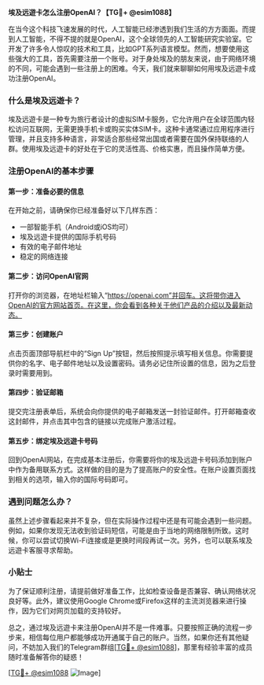 **埃及远遊卡怎么注册OpenAI？【TG💪+ @esim1088】**

在当今这个科技飞速发展的时代，人工智能已经渗透到我们生活的方方面面。而提到人工智能，不得不提的就是OpenAI，这个全球领先的人工智能研究实验室。它开发了许多令人惊叹的技术和工具，比如GPT系列语言模型。然而，想要使用这些强大的工具，首先需要注册一个账号。对于身处埃及的朋友来说，由于网络环境的不同，可能会遇到一些注册上的困难。今天，我们就来聊聊如何用埃及远遊卡成功注册OpenAI。

### 什么是埃及远遊卡？

埃及远遊卡是一种专为旅行者设计的虚拟SIM卡服务，它允许用户在全球范围内轻松访问互联网，无需更换手机卡或购买实体SIM卡。这种卡通常通过应用程序进行管理，并且支持多种语言，非常适合那些经常出国或者需要在国外保持联络的人群。使用埃及远遊卡的好处在于它的灵活性高、价格实惠，而且操作简单方便。

### 注册OpenAI的基本步骤

#### 第一步：准备必要的信息
在开始之前，请确保你已经准备好以下几样东西：
- 一部智能手机（Android或iOS均可）
- 埃及远遊卡提供的国际手机号码
- 有效的电子邮件地址
- 稳定的网络连接

#### 第二步：访问OpenAI官网
打开你的浏览器，在地址栏输入“https://openai.com”并回车。这将带你进入OpenAI的官方网站首页。在这里，你会看到各种关于他们产品的介绍以及最新动态。

#### 第三步：创建账户
点击页面顶部导航栏中的“Sign Up”按钮，然后按照提示填写相关信息。你需要提供你的名字、电子邮件地址以及设置密码。请务必记住所设置的信息，因为之后登录时需要用到。

#### 第四步：验证邮箱
提交完注册表单后，系统会向你提供的电子邮箱发送一封验证邮件。打开邮箱查收这封邮件，并点击其中包含的链接以完成账户激活过程。

#### 第五步：绑定埃及远遊卡号码
回到OpenAI网站，在完成基本注册后，你需要将你的埃及远遊卡号码添加到账户中作为备用联系方式。这样做的目的是为了提高账户的安全性。在账户设置页面找到相关的选项，输入你的国际号码即可。

### 遇到问题怎么办？
虽然上述步骤看起来并不复杂，但在实际操作过程中还是有可能会遇到一些问题。例如，如果你发现无法收到验证码短信，可能是由于当地的网络限制所致。这时候，你可以尝试切换Wi-Fi连接或是更换时间段再试一次。另外，也可以联系埃及远遊卡客服寻求帮助。

### 小贴士
为了保证顺利注册，请提前做好准备工作，比如检查设备是否兼容、确认网络状况良好等。此外，建议使用Google Chrome或Firefox这样的主流浏览器来进行操作，因为它们对网页加载的支持较好。

总之，通过埃及远遊卡来注册OpenAI并不是一件难事。只要按照正确的流程一步步来，相信每位用户都能够成功开通属于自己的账户。当然，如果你还有其他疑问，不妨加入我们的Telegram群组[[TG💪+ @esim1088](https://t.me/s/esim1088)]，那里有经验丰富的成员随时准备解答你的疑惑！

[[TG💪+ @esim1088](https://t.me/s/esim1088) ![Image](https://i.postimg.cc/4NQfJmqS/Snipaste-2025-05-13-00-14-12.png)]